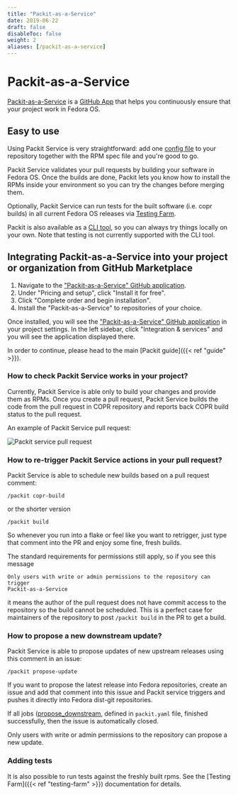 ```yaml
---
title: "Packit-as-a-Service"
date: 2019-06-22
draft: false
disableToc: false
weight: 2
aliases: [/packit-as-a-service]
---
```


# Packit-as-a-Service

[Packit-as-a-Service](https://github.com/marketplace/packit-as-a-service)
is a [GitHub App](https://docs.github.com/apps/about-apps/)
that helps you continuously ensure that your project work in Fedora OS.

## Easy to use

Using Packit Service is very straightforward: add one [config
file](/docs/configuration/)
to your repository together with the RPM spec file and you're good to go.

Packit Service validates your pull requests by building your software in Fedora OS.
Once the builds are done, Packit lets you know how to install the
RPMs inside your environment so you can try the changes before merging them.

Optionally, Packit Service can run tests for the built software (i.e. copr builds)
in all current Fedora OS releases via [Testing Farm](/docs/testing-farm).

Packit is also available as a [CLI tool](https://github.com/packit/packit/blob/master/README.md),
so you can always try things locally on your own. Note that testing is not currently supported with the CLI tool.

## Integrating Packit-as-a-Service into your project or organization from GitHub Marketplace

1. Navigate to the ["Packit-as-a-Service" GitHub
   application](https://github.com/marketplace/packit-as-a-service).
2. Under "Pricing and setup", click "Install it for free".
3. Click "Complete order and begin installation".
4. Install the "Packit-as-a-Service" to repositories of your choice.

Once installed, you will see the ["Packit-as-a-Service" GitHub
application](https://github.com/marketplace/packit-as-a-service) in your
project settings. In the left sidebar, click "Integration & services" and you
will see the application displayed there.

In order to continue, please head to the main [Packit guide]({{< ref "guide" >}}).

### How to check Packit Service works in your project?

Currently, Packit Service is able only to build your changes and provide them as RPMs.
Once you create a pull request, Packit Service builds the code from the
pull request in COPR repository and reports back COPR build status to the pull request.

An example of Packit Service pull request:

![Packit service pull request](/packit-service-pr.png)

### How to re-trigger Packit Service actions in your pull request?

Packit Service is able to schedule new builds based on a pull request comment:

```
/packit copr-build
```

or the shorter version

```
/packit build
```

So whenever you run into a flake or feel like you want to retrigger, just type
that comment into the PR and enjoy some fine, fresh builds.

The standard requirements for permissions still apply, so if you see this
message

```
Only users with write or admin permissions to the repository can trigger
Packit-as-a-Service
```

it means the author of the pull request does not have commit access to the
repository so the build cannot be scheduled. This is a perfect case for
maintainers of the repository to post `/packit build` in the PR to get a build.

### How to propose a new downstream update?

Packit Service is able to propose updates of new upstream releases using this comment in an issue:

```
/packit propose-update
```

If you want to propose the latest release into Fedora repositories,
create an issue and add that comment into this issue and
Packit service triggers and pushes it directly into Fedora dist-git repositories.

If all jobs ([propose_downstream](/docs/configuration/#supported-jobs),
defined in `packit.yaml` file, finished successfully, then the issue is
automatically closed.

Only users with write or admin permissions to the repository can propose a new
update.

### Adding tests

It is also possible to run tests against the freshly built rpms.
See the [Testing Farm]({{< ref "testing-farm" >}}) documentation for details.
